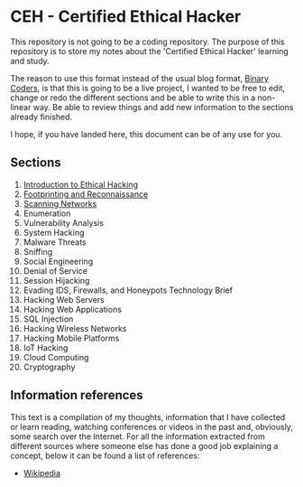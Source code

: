 # CEH - Certified Ethical Hacker

This repository is not going to be a coding repository. The purpose of this repository is to store my notes about the 'Certified Ethical Hacker' learning and study.

The reason to use this format instead of the usual blog format, [Binary Coders](https://www.binarycoders.dev), is that this is going to be a live project, I wanted to be free to edit, change or redo the different sections and be able to write this in a non-linear way. Be able to review things and add new information to the sections already finished.

I hope, if you have landed here, this document can be of any use for you.

## Sections

1. [Introduction to Ethical Hacking](01-Introduction_to-Ethical_Hacking/README.md)
2. [Footprinting and Reconnaissance](02-Footprinting_and_Reconnaissance/README.md)
3. [Scanning Networks](03-Scanning_Networks/README.md)
4. Enumeration
5. Vulnerability Analysis
6. System Hacking
7. Malware Threats
8. Sniffing
9. Social Engineering
10. Denial of Service
11. Session Hijacking
12. Evading IDS, Firewalls, and Honeypots Technology Brief
13. Hacking Web Servers
14. Hacking Web Applications
15. SQL Injection
16. Hacking Wireless Networks
17. Hacking Mobile Platforms
18. IoT Hacking
19. Cloud Computing
20. Cryptography

## Information references

This text is a compilation of my thoughts, information that I have collected or learn reading, watching conferences or videos in the past and, obviously, some search over the Internet. For all the information extracted from different sources where someone else has done a good job explaining a concept, below it can be found a list of references:

* [Wikipedia](https://en.wikipedia.org/wiki/Main_Page)